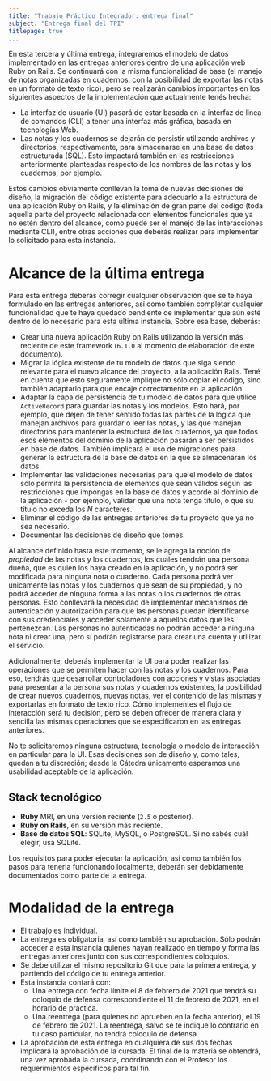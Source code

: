 ```yaml
---
title: "Trabajo Práctico Integrador: entrega final"
subject: "Entrega final del TPI"
titlepage: true
...
```


En esta tercera y última entrega, integraremos el modelo de datos implementado en las
entregas anteriores dentro de una aplicación web Ruby on Rails. Se continuará con la misma
funcionalidad de base (el manejo de notas organizadas en cuadernos, con la posibilidad de
exportar las notas en un formato de texto rico), pero se realizarán cambios importantes en
los siguientes aspectos de la implementación que actualmente tenés hecha:

* La interfaz de usuario (UI) pasará de estar basada en la interfaz de linea de comandos
  (CLI) a tener una interfaz más gráfica, basada en tecnologías Web.
* Las notas y los cuadernos se dejarán de persistir utilizando archivos y directorios,
  respectivamente, para almacenarse en una base de datos estructurada (SQL). Esto impactará
  también en las restricciones anteriormente planteadas respecto de los nombres de las notas
  y los cuadernos, por ejemplo.

Estos cambios obviamente conllevan la toma de nuevas decisiones de diseño, la migración del
código existente para adecuarlo a la estructura de una aplicación Ruby on Rails, y la
eliminación de gran parte del código (toda aquella parte del proyecto relacionada con
elementos funcionales que ya no estén dentro del alcance, como puede ser el manejo de las
interacciones mediante CLI), entre otras acciones que deberás realizar para implementar lo
solicitado para esta instancia.

# Alcance de la última entrega

Para esta entrega deberás corregir cualquier observación que se te haya formulado en las
entregas anteriores, así como también completar cualquier funcionalidad que te haya quedado
pendiente de implementar que aún esté dentro de lo necesario para esta última instancia.
Sobre esa base, deberás:

* Crear una nueva aplicación Ruby on Rails utilizando la versión más reciente de este
  framework (`6.1.0` al momento de elaboración de este documento).
* Migrar la lógica existente de tu modelo de datos que siga siendo relevante para el nuevo
  alcance del proyecto, a la aplicación Rails. Tené en cuenta que esto seguramente implique
  no sólo copiar el código, sino también adaptarlo para que encaje correctamente en la
  aplicación.
* Adaptar la capa de persistencia de tu modelo de datos para que utilice `ActiveRecord`
  para guardar las notas y los modelos. Esto hará, por ejemplo, que dejen de tener sentido
  todas las partes de la lógica que manejan archivos para guardar o leer las notas, y las
  que manejan directorios para mantener la estructura de los cuadernos, ya que todos esos
  elementos del dominio de la aplicación pasarán a ser persistidos en base de datos.
  También implicará el uso de migraciones para generar la estructura de la base de datos en
  la que se almacenarán los datos.
* Implementar las validaciones necesarias para que el modelo de datos sólo permita la
  persistencia de elementos que sean válidos según las restricciones que impongas en la
  base de datos y acorde al dominio de la aplicación - por ejemplo, validar que una nota
  tenga título, o que su título no exceda los _N_ caracteres.
* Eliminar el código de las entregas anteriores de tu proyecto que ya no sea necesario.
* Documentar las decisiones de diseño que tomes.

Al alcance definido hasta este momento, se le agrega la noción de _propiedad_ de las notas
y los cuadernos, los cuales tendrán una persona dueña, que es quien los haya creado en la
aplicación, y no podrá ser modificada para ninguna nota o cuaderno. Cada persona podrá ver
únicamente las notas y los cuadernos que sean de su propiedad, y no podrá acceder de
ninguna forma a las notas o los cuadernos de otras personas. Esto conllevará la necesidad
de implementar mecanismos de autenticación y autorización para que las personas puedan
identificarse con sus credenciales y acceder solamente a aquellos datos que les
pertenezcan. Las personas no autenticadas no podrán acceder a ninguna nota ni crear una,
pero sí podrán registrarse para crear una cuenta y utilizar el servicio.

Adicionalmente, deberás implementar la UI para poder realizar las operaciones que se
permiten hacer con las notas y los cuadernos. Para eso, tendrás que desarrollar
controladores con acciones y vistas asociadas para presentar a la persona sus notas y
cuadernos existentes, la posibilidad de crear nuevos cuadernos, nuevas notas, ver el
contenido de las mismas y exportarlas en formato de texto rico. Cómo implementes el flujo
de interacción será tu decisión, pero se deben ofrecer de manera clara y sencilla las
mismas operaciones que se especificaron en las entregas anteriores.

No te solicitaremos ninguna estructura, tecnología o modelo de interacción en particular
para la UI. Esas decisiones son de diseño y, como tales, quedan a tu discreción; desde la
Cátedra únicamente esperamos una usabilidad aceptable de la aplicación.

## Stack tecnológico

* **Ruby** MRI, en una versión reciente (`2.5` o posterior).
* **Ruby on Rails**, en su versión más reciente.
* **Base de datos SQL**: SQLite, MySQL, o PostgreSQL. Si no sabés cuál elegir, usá SQLite.

Los requisitos para poder ejecutar la aplicación, así como también los pasos para tenerla
funcionando localmente, deberán ser debidamente documentados como parte de la entrega.

# Modalidad de la entrega

* El trabajo es individual.
* La entrega es obligatoria, así como también su aprobación. Sólo podrán acceder a esta
  instancia quienes hayan realizado en tiempo y forma las entregas anteriores junto con sus
  correspondientes coloquios.
* Se debe utilizar el mismo repositorio Git que para la primera entrega, y partiendo del
  código de tu entrega anterior.
* Esta instancia contará con:
  * Una entrega con fecha límite el 8 de febrero de 2021 que tendrá su coloquio de defensa
    correspondiente el 11 de febrero de 2021, en el horario de práctica.
  * Una reentrega (para quienes no aprueben en la fecha anterior), el 19 de febrero de 2021.
    La reentrega, salvo se te indique lo contrario en tu caso particular, no tendrá coloquio
    de defensa.
* La aprobación de esta entrega en cualquiera de sus dos fechas implicará la aprobación de
  la cursada. El final de la materia se obtendrá, una vez aprobada la cursada, coordinando
  con el Profesor los requerimientos específicos para tal fin.
